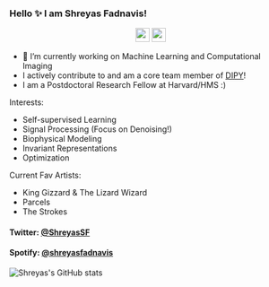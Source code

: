 ### Hello ✨  I am Shreyas Fadnavis!

<p align="center"><a href="https://twitter.com/ShreyasSF"><img src="https://img.shields.io/badge/twitter-%231DA1F2.svg?&style=for-the-badge&logo=twitter&logoColor=white" height=25></a> <a href="https://www.linkedin.com/in/shreyasfadnavis/"><img src="https://img.shields.io/badge/linkedin-%230077B5.svg?&style=for-the-badge&logo=linkedin&logoColor=white" height=25></a> 
</p>

- 🔭 I’m currently working on Machine Learning and Computational Imaging
- I actively contribute to and am a core team member of [DIPY](https://dipy.org/)!
- I am a Postdoctoral Research Fellow at Harvard/HMS :)

Interests:
- Self-supervised Learning
- Signal Processing (Focus on Denoising!)
- Biophysical Modeling
- Invariant Representations
- Optimization

Current Fav Artists:
- King Gizzard & The Lizard Wizard
- Parcels
- The Strokes

#### Twitter: [@ShreyasSF](https://twitter.com/ShreyasSF) 
#### Spotify: [@shreyasfadnavis](https://open.spotify.com/user/shreyasfadnavis)

![Shreyas's GitHub stats](https://github-readme-stats.vercel.app/api?username=ShreyasFadnavis)
